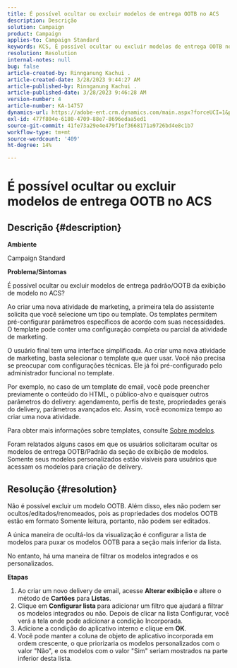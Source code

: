 ```yaml
---
title: É possível ocultar ou excluir modelos de entrega OOTB no ACS
description: Descrição
solution: Campaign
product: Campaign
applies-to: Campaign Standard
keywords: KCS, É possível ocultar ou excluir modelos de entrega OOTB no ACS
resolution: Resolution
internal-notes: null
bug: false
article-created-by: Rinnganung Kachui .
article-created-date: 3/28/2023 9:44:27 AM
article-published-by: Rinnganung Kachui .
article-published-date: 3/28/2023 9:46:28 AM
version-number: 4
article-number: KA-14757
dynamics-url: https://adobe-ent.crm.dynamics.com/main.aspx?forceUCI=1&pagetype=entityrecord&etn=knowledgearticle&id=aca4791c-4dcd-ed11-b596-6045bd006704
exl-id: 477f804e-6180-4709-88e7-8696edaa5ed1
source-git-commit: 41fe73a29e4e479f1ef3668171a9726bd4e8c1b7
workflow-type: tm+mt
source-wordcount: '409'
ht-degree: 14%

---
```


# É possível ocultar ou excluir modelos de entrega OOTB no ACS

## Descrição {#description}


<b>Ambiente</b>

Campaign Standard



<b>Problema/Sintomas</b>

É possível ocultar ou excluir modelos de entrega padrão/OOTB da exibição de modelo no ACS?



Ao criar uma nova atividade de marketing, a primeira tela do assistente solicita que você selecione um tipo ou template. Os templates permitem pré-configurar parâmetros específicos de acordo com suas necessidades. O template pode conter uma configuração completa ou parcial da atividade de marketing.

O usuário final tem uma interface simplificada. Ao criar uma nova atividade de marketing, basta selecionar o template que quer usar. Você não precisa se preocupar com configurações técnicas. Ele já foi pré-configurado pelo administrador funcional no template.

Por exemplo, no caso de um template de email, você pode preencher previamente o conteúdo do HTML, o público-alvo e quaisquer outros parâmetros do delivery: agendamento, perfis de teste, propriedades gerais do delivery, parâmetros avançados etc. Assim, você economiza tempo ao criar uma nova atividade.

Para obter mais informações sobre templates, consulte [Sobre modelos](https://experienceleague.adobe.com/docs/campaign-standard/using/getting-started/marketing-plans/marketing-activity-templates.html?lang=en).

Foram relatados alguns casos em que os usuários solicitaram ocultar os modelos de entrega OOTB/Padrão da seção de exibição de modelos. Somente seus modelos personalizados estão visíveis para usuários que acessam os modelos para criação de delivery.






## Resolução {#resolution}


Não é possível excluir um modelo OOTB. Além disso, eles não podem ser ocultos/editados/renomeados, pois as propriedades dos modelos OOTB estão em formato Somente leitura, portanto, não podem ser editados.

A única maneira de ocultá-los da visualização é configurar a lista de modelos para puxar os modelos OOTB para a seção mais inferior da lista.

No entanto, há uma maneira de filtrar os modelos integrados e os personalizados.

<b>Etapas</b>

1. Ao criar um novo delivery de email, acesse <b>Alterar exibição </b>e altere o método de <b>Cartões</b> para <b>Listas</b>.
2. Clique em <b>Configurar lista </b>para adicionar um filtro que ajudará a filtrar os modelos integrados ou não. Depois de clicar na lista Configurar, você verá a tela onde pode adicionar a condição Incorporada.
3. Adicione a condição do aplicativo interno e clique em <b>OK</b>.
4. Você pode manter a coluna de objeto de aplicativo incorporada em ordem crescente, o que priorizaria os modelos personalizados com o valor &quot;Não&quot;, e os modelos com o valor &quot;Sim&quot; seriam mostrados na parte inferior desta lista.

